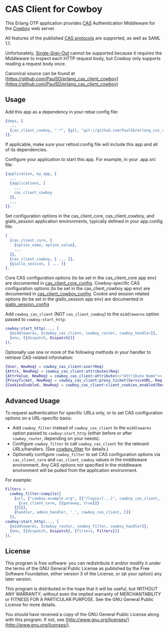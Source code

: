 # CAS Client for Cowboy

This Erlang OTP application provides [CAS](http://www.jasig.org/cas) Authentication Middleware for the [Cowboy](https://githb.com/extend/cowboy) web server.

All features of the published [CAS protocols](http://www.jasig.org/cas/protocol) are supported, as well as SAML 1.1.

Unfortunately, [Single-Sign-Out](https://wiki.jasig.org/display/CASUM/Single+Sign+Out) cannot be supported because it requires the Middleware to inspect each HTTP request body, but Cowboy only supports reading a request body once.

Canonical source can be found at [https://github.com/PaulSD/erlang_cas_client_cowboy](https://github.com/PaulSD/erlang_cas_client_cowboy)

## Usage

Add this app as a dependency in your rebar.config file:

```erlang
{deps, [
  ...
  {cas_client_cowboy, ".*", {git, "git://github.com/PaulSD/erlang_cas_client_cowboy.git"}}
]}.
```

If applicable, make sure your reltool.config file will include this app and all of its dependencies.

Configure your application to start this app.  For example, in your .app.src file:

```erlang
{application, my_app, [
  ...
  {applications, [
    ...
    cas_client_cowboy
  ]},
  ...
]}.
```

Set configuration options in the cas_client_core, cas_client_cowboy, and giallo_session application environments, typically defined in your app.config file:

```erlang
[
  {cas_client_core, [
    {option_name, option_value},
    ...
  ]},
  {cas_client_cowboy, [ ... ]},
  {giallo_session, [ ... ]}
].
```

Core CAS configuration options (to be set in the cas_client_core app env) are documented in [cas_client_core_config](https://github.com/PaulSD/erlang_cas_client_core/blob/master/src/cas_client_core_config.erl>).  Cowboy-specific CAS configuration options (to be set in the cas_client_cowboy app env) are documented in [cas_client_cowboy_config](blob/master/src/cas_client_cowboy_config.erl).  Cookie and session related options (to be set in the giallo_session app env) are documented in [giallo_session_config](https://github.com/kivra/giallo_session/blob/master/src/giallo_session_config.erl)

Add `cowboy_cas_client` (NOT `cas_client_cowboy`) to the `middlewares` option passed to `cowboy:start_http`:

```erlang
cowboy:start_http(..., [
  {middlewares, [cowboy_cas_client, cowboy_router, cowboy_handler]},
  {env, [{dispatch, Dispatch}]}
]).
```

Optionally use one or more of the following methods in your handler to retrieve CAS-related information:

```erlang
{User, NewReq} = cowboy_cas_client:user(Req)
{Attrs, NewReq} = cowboy_cas_client:attributes(Req)
{AttrValue, NewReq} = cowboy_cas_client:attribute(<<"Attribute Name">>, Req)
{ProxyTicket, NewReq} = cowboy_cas_client:proxy_ticket(ServiceURL, Req)
{CookiesEnabled, NewReq} = cowboy_cas_client:client_cookies_enabled(Req)
```

## Advanced Usage

To request authentication for specific URLs only, or to set CAS configuration options on a URL-specific basis:
* Add `cowboy_filter` instead of `cowboy_cas_client` to the `middlewares` option passed to `cowboy:start_http` (either before or after `cowboy_router`, depending on your needs).
* Configure `cowboy_filter` to call `cowboy_cas_client` for the relevant URLs/handlers.  (See [cowboy_filter](blob/master/src/cowboy_filter.erl) for details.)
* Optionally configure `cowboy_filter` to set CAS configuration options via `cas_client_core` and `cas_client_cowboy` values in the middleware environment.  Any CAS options not specified in the middleware environment will be pulled from the application environment.

For example:

```erlang
Filters =
  cowboy_filter:compile([
    {url, {"cowboy.example.org", [{"/login/[...]", cowboy_cas_client, [
      {cas_client_core, [{gateway, true}]}
    ]}]}},
    {handler, admin_handler, '_', cowboy_cas_client, []}
  ]),
cowboy:start_http(..., [
  {middlewares, [cowboy_router, cowboy_filter, cowboy_handler]},
  {env, [{dispatch, Dispatch}, {filters, Filters}]}
]).
```

## License

This program is free software: you can redistribute it and/or modify
it under the terms of the GNU General Public License as published by
the Free Software Foundation, either version 3 of the License, or
(at your option) any later version.

This program is distributed in the hope that it will be useful,
but WITHOUT ANY WARRANTY; without even the implied warranty of
MERCHANTABILITY or FITNESS FOR A PARTICULAR PURPOSE.  See the
GNU General Public License for more details.

You should have received a copy of the GNU General Public License
along with this program.  If not, see [http://www.gnu.org/licenses/](http://www.gnu.org/licenses/).
